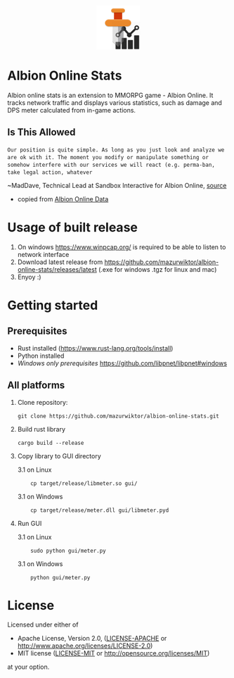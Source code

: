 <p align="center">
    <img src="assets/albion-stats-icon.png" width="100"> 
</p>

Albion Online Stats
===================

Albion online stats is an extension to MMORPG game - Albion Online. It tracks network traffic and displays various statistics, such as damage and DPS meter calculated from in-game actions. 


## Is This Allowed
 ```Our position is quite simple. As long as you just look and analyze we are ok with it. The moment you modify or manipulate something or somehow interfere with our services we will react (e.g. perma-ban, take legal action, whatever```

~MadDave, Technical Lead at Sandbox Interactive for Albion Online, [source](https://forum.albiononline.com/index.php/Thread/51604-Is-it-allowed-to-scan-your-internet-trafic-and-pick-up-logs/?postID=512670#post512670)

* copied from [Albion Online Data](https://www.albion-online-data.com/)

# Usage of built release

1. On windows https://www.winpcap.org/ is required to be able to listen to network interface
2. Download latest release from https://github.com/mazurwiktor/albion-online-stats/releases/latest (.exe for windows .tgz for linux and mac)
3. Enyoy :)

# Getting started

## Prerequisites

- Rust installed (https://www.rust-lang.org/tools/install)
- Python installed 
- *Windows only prerequisites*  https://github.com/libpnet/libpnet#windows

## All platforms
1. Clone repository:
    ```shell 
    git clone https://github.com/mazurwiktor/albion-online-stats.git
    ```
2. Build rust library

    ```shell
    cargo build --release
    ```


3. Copy library to GUI directory 

    3.1 on Linux

    ```shell
        cp target/release/libmeter.so gui/
    ```

    3.1 on Windows

    ```shell
        cp target/release/meter.dll gui/libmeter.pyd
    ```

4. Run GUI

    3.1 on Linux

    ```shell
        sudo python gui/meter.py
    ```

    3.1 on Windows

    ```shell
        python gui/meter.py
    ```


# License
Licensed under either of

  * Apache License, Version 2.0, ([LICENSE-APACHE](LICENSE-APACHE) or http://www.apache.org/licenses/LICENSE-2.0)
  * MIT license ([LICENSE-MIT](LICENSE-MIT) or http://opensource.org/licenses/MIT)

at your option.
